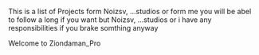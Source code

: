 This is a list of Projects form Noizsv, ...studios or form me 
you will be abel to follow a long if you want
but Noizsv, ...studios or i have any responsibilities if you brake somthing 
anyway 

Welcome to Ziondaman_Pro
